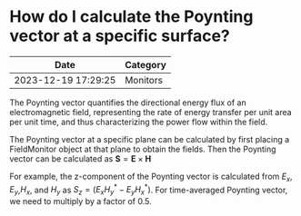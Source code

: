 # How do I calculate the Poynting vector at a specific surface?

| Date       | Category    |
|------------|-------------|
| 2023-12-19 17:29:25 | Monitors |


The Poynting vector quantifies the directional energy flux of an electromagnetic field, representing the rate of energy transfer per unit area per unit time, and thus characterizing the power flow within the field.

The Poynting vector at a specific plane can be calculated by first placing a FieldMonitor object at that plane to obtain the fields. Then the Poynting vector can be calculated as $\boldsymbol{S} = \boldsymbol{E} \times \boldsymbol{H}$

For example, the z-component of the Poynting vector is calculated from $E_x$, $E_y$,$H_x$, and $H_y$ as $S_z = (E_x H_y^* - E_y H_x^*)$. For time-averaged Poynting vector, we need to multiply by a factor of 0.5.